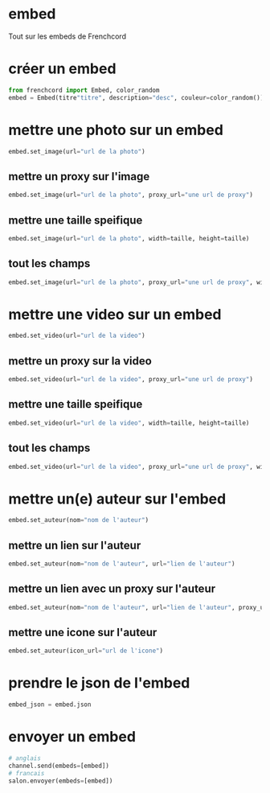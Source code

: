 # embed
Tout sur les embeds de Frenchcord
# créer un embed
```py
from frenchcord import Embed, color_random
embed = Embed(titre"titre", description="desc", couleur=color_random())
```
# mettre une photo sur un embed
```py
embed.set_image(url="url de la photo")
```
## mettre un proxy sur l'image
```py
embed.set_image(url="url de la photo", proxy_url="une url de proxy")
```
## mettre une taille speifique
```py
embed.set_image(url="url de la photo", width=taille, height=taille)
```
## tout les champs
```py
embed.set_image(url="url de la photo", proxy_url="une url de proxy", width=taille, height=taille)
```
# mettre une video sur un embed
```py
embed.set_video(url="url de la video")
```
## mettre un proxy sur la video
```py
embed.set_video(url="url de la video", proxy_url="une url de proxy")
```
## mettre une taille speifique
```py
embed.set_video(url="url de la video", width=taille, height=taille)
```
## tout les champs
```py
embed.set_video(url="url de la video", proxy_url="une url de proxy", width=taille, height=taille)
```
# mettre un(e) auteur sur l'embed
```py
embed.set_auteur(nom="nom de l'auteur")
```
## mettre un lien sur l'auteur
```py
embed.set_auteur(nom="nom de l'auteur", url="lien de l'auteur")
```
## mettre un lien avec un proxy sur l'auteur
```py
embed.set_auteur(nom="nom de l'auteur", url="lien de l'auteur", proxy_url="url d'un proxy")
```
## mettre une icone sur l'auteur
```py
embed.set_auteur(icon_url="url de l'icone")
```
# prendre le json de l'embed
```py
embed_json = embed.json
```
# envoyer un embed
```py
# anglais
channel.send(embeds=[embed])
# francais
salon.envoyer(embeds=[embed])
```
